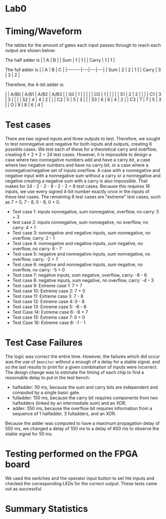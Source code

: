 # Lab0

# Timing/Waveform
The tables for the amount of gates each input passes through to reach each output are shown below:

The half adder is
|       | A | B |
| Sum   | 1 | 1 |
| Carry | 1 | 1  |

The full adder is
|       | A | B | C |
|-------|---|---|---|
| Sum   | 2 | 2 | 1 |
| Carry | 3 | 3 | 2 |

Therefore, the 4-bit adder is:

|    | A/B0 | A/B1 | A/B2 | A/B3 |
| S0 | 1    |      |      |      |
| C0 | 1    |      |      |      |
| S1 | 2    | 2    |      |      |
| C1 | 3    | 3    |      |      |
| S2 | 4    | 4    | 2    |      |
| C2 | 5    | 5    | 3    |      |
| S3 | 6    | 6    | 4    | 2    |
| C3 | 7    | 7    | 5    | 3    |
| O  | 8    | 8    | 6    | 4    |

# Test cases
There are two signed inputs and three outputs to test.
Therefore, we sought to test nonnegative and negative for both inputs and outputs, creating 6 possible cases.
We test each of these for a theoretical carry and overflow, creating 6 * 2 * 2 = 24 test cases.
However, it is impossible to design a case where two nonnegative numbers add and have a carry bit, a case where two negative numbers and have no carry bit, or a case where a nonnegative/negative set of inputs overflow.
A case with a nonnegative and negative input with a nonnegative sum without a carry or a nonnegative and negative creating a negative sum with a carry is also impossible.
That makes for 24 - 2 - 2 - 8 - 2 - 2 = 8 test cases.
Because this requires 16 inputs, we use every signed 4-bit number exactly once in the inputs of these test cases.
The remaining 8 test cases are "extreme" test cases, such as 7 + 0, 7 - 8, 0 - 8, 0 + 0.

- Test case 1: inputs nonnegative, sum nonnegative, overflow, no carry: 5 + 3
- test case 2: inputs nonnegative, sum nonnegative, no overflow, no carry: 4 + 1
- Test case 3: nonnegative and negative inputs, sum nonnegative, no overflow, carry: 2 - 1
- Test case 4: nonnegative and negative inputs, sum negative, no overflow, no carry: 6 - 7
- Test case 5: negative and nonnegative inputs, sum nonnegative, no overflow, carry: -2 + 7
- Test case 6: negative and nonnegative inputs, sum negative, no overflow, no carry: -5 + 0
- Test case 7: negative inputs, sum negative, overflow, carry: -8 - 6
- Test case 8: negative inputs, sum negative, no overflow, carry: -4 - 3
- Test case 9: Extreme case 1: 7 + 7
- Test case 10: Extreme case 2: 7 + 0
- Test case 11: Extreme case 3: 7 - 8
- Test case 12: Extreme case 4: 0 - 8
- Test case 13: Extreme case 5: -8 - 8
- Test Case 14: Extreme case 6: -8 + 7
- Test case 15: Extreme case 7: 0 + 0
- Test Case 16: Extreme case 8: -1 - 1

# Test Case Failures
The logic was correct the entire time.
However, the failures which did occur was the use of `$monitor` without a enough of a delay for a stable signal, and so the last results to print for a given combination of inputs were incorrect.
The design change was to estimate the timing of each chip to find a reasonable delay to put in the test bench:

- halfadder: 50 ms, because the sum and carry bits are independent and computed by a single basic gate.
- fulladder: 150 ms, because the carry bit requires components from two halfadders (linked by an intermediate sum) and an XOR.
- adder: 550 ms, because the overflow bit requires information from a sequence of 1 halfadder, 3 fulladders, and an XOR.

Because the adder was computed to have a maximum propagation delay of 550 ms, we changed a delay of 100 ms to a delay of 600 ms to observe the stable signal for 50 ms.

# Testing performed on the FPGA board
We used the switches and the operator input button to set hte inputs and checked the corresponding LEDs for the correct output.
These tests came out as successful.

# Summary Statistics
